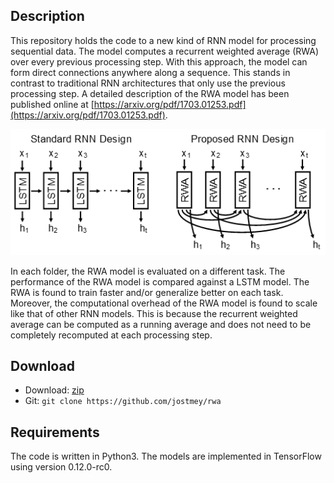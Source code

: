 ## Description

This repository holds the code to a new kind of RNN model for processing sequential data. The model computes a recurrent weighted average (RWA) over every previous processing step. With this approach, the model can form direct connections anywhere along a sequence. This stands in contrast to traditional RNN architectures that only use the previous processing step. A detailed description of the RWA model has been published online at [https://arxiv.org/pdf/1703.01253.pdf](https://arxiv.org/pdf/1703.01253.pdf).

![alt text](artwork/figure.png "Comparison of RNN architectures")

In each folder, the RWA model is evaluated on a different task. The performance of the RWA model is compared against a LSTM model. The RWA is found to train faster and/or generalize better on each task. Moreover, the computational overhead of the RWA model is found to scale like that of other RNN models. This is because the recurrent weighted average can be computed as a running average and does not need to be completely recomputed at each processing step.

## Download

* Download: [zip](https://github.com/jostmey/rwa/zipball/master)
* Git: `git clone https://github.com/jostmey/rwa`

## Requirements

The code is written in Python3. The models are implemented in TensorFlow using version 0.12.0-rc0.

